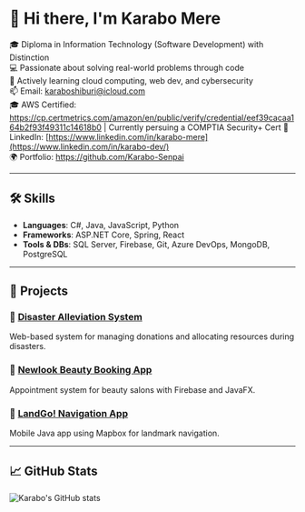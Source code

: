 # 👋 Hi there, I'm Karabo Mere

🎓 Diploma in Information Technology (Software Development) with Distinction  
💻 Passionate about solving real-world problems through code  
🌱 Actively learning cloud computing, web dev, and cybersecurity  
📫 Email: karaboshiburi@icloud.com  
🎓 AWS Certified: https://cp.certmetrics.com/amazon/en/public/verify/credential/eef39cacaa164b2f93f49311c14618b0 | Currently persuing a COMPTIA Security+ Cert
🔗 LinkedIn: [https://www.linkedin.com/in/karabo-mere](https://www.linkedin.com/in/karabo-dev/)  
🌍 Portfolio: https://github.com/Karabo-Senpai

---

## 🛠️ Skills
- **Languages**: C#, Java, JavaScript, Python  
- **Frameworks**: ASP.NET Core, Spring, React   
- **Tools & DBs**: SQL Server, Firebase, Git, Azure DevOps, MongoDB, PostgreSQL

---

## 💼 Projects

### 📌 [Disaster Alleviation System](https://github.com/Karabo-Senpai/DisasterAlleviation)
Web-based system for managing donations and allocating resources during disasters.

### 📌 [Newlook Beauty Booking App](https://github.com/Karabo-Senpai/NewLookBooking)
Appointment system for beauty salons with Firebase and JavaFX.

### 📌 [LandGo! Navigation App](https://github.com/Karabo-Senpai/LandGo)
Mobile Java app using Mapbox for landmark navigation.

---

## 📈 GitHub Stats
![Karabo's GitHub stats](https://github-readme-stats.vercel.app/api?username=Karabo-Senpai&show_icons=true&theme=radical)
